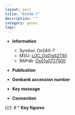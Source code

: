 ```yaml
---
layout: post
title: "OsS40-7"
description: ""
category: genes
tags: 
---
```


* **Information**  
    + Symbol: OsS40-7  
    + MSU: [LOC_Os01g52730](http://rice.uga.edu/cgi-bin/ORF_infopage.cgi?orf=LOC_Os01g52730)  
    + RAPdb: [Os01g0727500](http://rapdb.dna.affrc.go.jp/viewer/gbrowse_details/irgsp1?name=Os01g0727500)  

* **Publication**  

* **Genbank accession number**  

* **Key message**  

* **Connection**  

[//]: # * **Key figures**  


